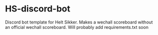 # HS-discord-bot

Discord bot template for Helt Sikker. Makes a wechall scoreboard without an official wechall scoreboard. Will probably add requirements.txt soon
